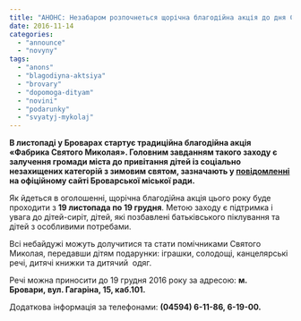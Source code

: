 ```yaml
---
title: "АНОНС: Незабаром розпочнеться щорічна благодійна акція до дня Святого Миколая"
date: 2016-11-14
categories: 
  - "announce"
  - "novyny"
tags: 
  - "anons"
  - "blagodiyna-aktsiya"
  - "brovary"
  - "dopomoga-dityam"
  - "novini"
  - "podarunky"
  - "svyatyj-mykolaj"
---
```


**В листопаді у Броварах стартує традиційна благодійна акція «Фабрика Святого Миколая». Головним завданням такого заходу є залучення громади міста до привітання дітей із соціально незахищених категорій з зимовим святом, зазначають у [повідомленні](http://brovary-rada.gov.ua/news/14488.html) на офіційному сайті Броварської міської ради.**

Як йдеться в оголошенні, щорічна благодійна акція цього року буде проходити з **19 листопада по 19 грудня**. Метою заходу є підтримка і увага до дітей-сиріт, дітей, які позбавлені батьківського піклування та дітей з особливими потребами.

Всі небайдужі можуть долучитися та стати помічниками Святого Миколая, передавши дітям подарунки: іграшки, солодощі, канцелярські речі, дитячі книжки та дитячий  одяг.

Речі можна приносити до 19 грудня 2016 року за адресою: **м. Бровари, вул. Гагаріна, 15, каб.101.**

Додаткова інформація за телефонами: **(04594) 6-11-86, 6-19-00.**
